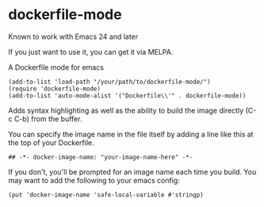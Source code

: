 dockerfile-mode
===============
Known to work with Emacs 24 and later

If you just want to use it, you can get it via MELPA.

A Dockerfile mode for emacs

``` emacs-lisp
(add-to-list 'load-path "/your/path/to/dockerfile-mode/")
(require 'dockerfile-mode)
(add-to-list 'auto-mode-alist '("Dockerfile\\'" . dockerfile-mode))
```

Adds syntax highlighting as well as the ability to build the image
directly (C-c C-b) from the buffer.

You can specify the image name in the file itself by adding a line like this
at the top of your Dockerfile.

``` emacs-lisp
## -*- docker-image-name: "your-image-name-here" -*-
```

If you don't, you'll be prompted for an image name each time you build.
You may want to add the following to your emacs config:

``` emacs-lisp
(put 'docker-image-name 'safe-local-variable #'stringp)
```
